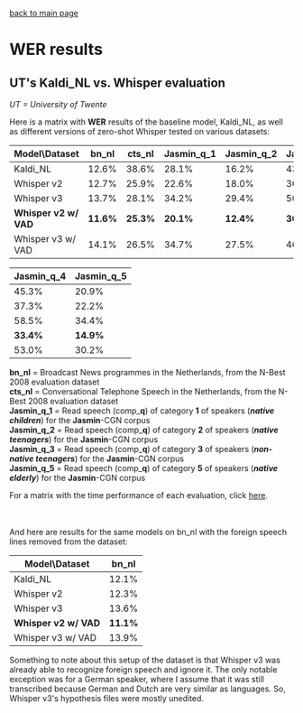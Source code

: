 [back to main page](./index.md)

<h1>WER results</h1>

<h2>UT's Kaldi_NL vs. Whisper evaluation</h2>

*UT = University of Twente*

Here is a matrix with **WER** results of the baseline model, Kaldi_NL, as well as different versions of zero-shot Whisper tested on various datasets:

|Model\Dataset|bn_nl|cts_nl|Jasmin_q_1|Jasmin_q_2|Jasmin_q_3|
|---|---|---|---|---|---|
|Kaldi_NL|12.6%|38.6%|28.1%|16.2%|43.6%|
|Whisper v2|12.7%|25.9%|22.6%|18.0%|36.5%|
|Whisper v3|13.7%|28.1%|34.2%|29.4%|50.4%|
|**Whisper v2 w/ VAD**|**11.6%**|**25.3%**|**20.1%**|**12.4%**|**30.2%**|
|Whisper v3 w/ VAD|14.1%|26.5%|34.7%|27.5%|46.7%|

|Jasmin_q_4|Jasmin_q_5|
|---|---|
|45.3%|20.9%|
|37.3%|22.2%|
|58.5%|34.4%|
|**33.4%**|**14.9%**|
|53.0%|30.2%|

**bn_nl** = Broadcast News programmes in the Netherlands, from the N-Best 2008 evaluation dataset<br>
**cts_nl** = Conversational Telephone Speech in the Netherlands, from the N-Best 2008 evaluation dataset<br>
**Jasmin_q_1** = Read speech (comp_**q**) of category **1** of speakers (***native children***) for the **Jasmin**-CGN corpus<br>
**Jasmin_q_2** = Read speech (comp_**q**) of category **2** of speakers (***native teenagers***) for the **Jasmin**-CGN corpus<br>
**Jasmin_q_3** = Read speech (comp_**q**) of category **3** of speakers (***non-native teenagers***) for the **Jasmin**-CGN corpus<br>
**Jasmin_q_5** = Read speech (comp_**q**) of category **5** of speakers (***native elderly***) for the **Jasmin**-CGN corpus

<!-- \* There is an issue with the alignment of the hypothesis and reference files. The first word of each segment is timestamped by Whisper before the start timestamp of the segment. Thus, it is recognized as an insertion and, in the actual segment, the first word is recognized as deleted by the transcriber, even though Whisper manages to transcribe it correctly. This issue was fixed by changing the start time of the first word of each segment to first word's end time minus 0.1s for the Whisper annotations. Kaldi annotations do not need any additional text preprocessing. -->

For a matrix with the time performance of each evaluation, click [here](./time.md).

<br><br>
And here are results for the same models on bn_nl with the foreign speech lines removed from the dataset:

|Model\Dataset|bn_nl|
|---|---|
|Kaldi_NL|12.1%|
|Whisper v2|12.3%|
|Whisper v3|13.6%|
|**Whisper v2 w/ VAD**|**11.1%**|
|Whisper v3 w/ VAD|13.9%|

Something to note about this setup of the dataset is that Whisper v3 was already able to recognize foreign speech and ignore it. The only notable exception was for a German speaker, where I assume that it was still transcribed because German and Dutch are very similar as languages. So, Whisper v3's hypothesis files were mostly unedited.

<!-- <h2>UvA's Whisper evaluation on Jasmin</h2>

The outcomes presented by [@Golesheed](https://github.com/Golesheed) in preparation for her pilot investigation on the performance of Whisper Large v2 across diverse age groups and linguistic backgrounds within the JASMIN CGN corpus are outlined below. The evaluation was conducted on individual subsets of the dataset without introducing additional divisions. Prior to the assessment, a normalization technique was applied to ensure uniformity in the datasets.

|Model/Age group|Native elderly|Non-native adults|Native children*|Non-native children|
|---|---|---|---|---|
|Whisper large v2|%|%|%|%|

\* Native children corresponds to groups 1 (aged 7-11) and 2 (aged 12-16) of JASMIN CGN corpus. -->
